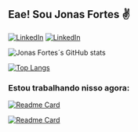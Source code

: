  ## Eae! Sou Jonas Fortes ✌️

<!-- badge do linkedIn -->
[![LinkedIn](https://img.shields.io/badge/LinkedIn-0077B5?style=for-the-badge&logo=linkedin&logoColor=white)](https://www.linkedin.com/in/jonas-fortes-2138731a3/)
[![LinkedIn](https://img.shields.io/badge/Gmail-D14836?style=for-the-badge&logo=gmail&logoColor=white)](mailto:jonascforte@alu.ufc.br)

![Jonas Fortes´s GitHub stats](https://github-readme-stats.vercel.app/api?username=jonasfortes12&show_icons=true&theme=radical)

<!-- ### Tecnologias que estou usando atualmente:
<div style ="display: inline_block"><br/>
    <img align="center" alt="img" src="https://img.shields.io/badge/C-00599C?style=for-the-badge&logo=c&logoColor=white"/>
    <img align="center" alt="img" src="https://img.shields.io/badge/Python-3776AB?style=for-the-badge&logo=python&logoColor=white"/>
</div> -->

[![Top Langs](https://github-readme-stats.vercel.app/api/top-langs/?username=jonasfortes12&layout=compact)](https://github.com/anuraghazra/github-readme-stats)

### Estou trabalhando nisso agora:
[![Readme Card](https://github-readme-stats.vercel.app/api/pin/?username=jonasfortes12&repo=Testador_De_Circuitos_Integrados)](https://github.com/JonasFortes12/Testador_De_Circuitos_Integrados)

[![Readme Card](https://github-readme-stats.vercel.app/api/pin/?username=jonasfortes12&repo=Sistema_Supervisorio)](https://github.com/JonasFortes12/Testador_De_Circuitos_Integrados)
